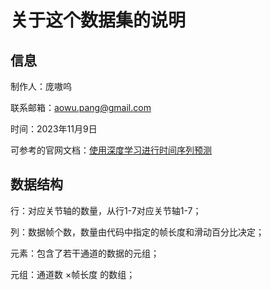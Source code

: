 # 关于这个数据集的说明

## 信息

制作人：庞嗷呜

联系邮箱：aowu.pang@gmail.com

时间：2023年11月9日

可参考的官网文档：[使用深度学习进行时间序列预测](https://www.mathworks.com/help/deeplearning/ug/time-series-forecasting-using-deep-learning_zh_CN.html)

## 数据结构

行：对应关节轴的数量，从行1-7对应关节轴1-7；

列：数据帧个数，数量由代码中指定的帧长度和滑动百分比决定；

元素：包含了若干通道的数据的元组；

元组：通道数 $\times$帧长度 的数组；

